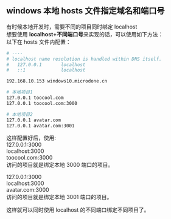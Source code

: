 ## windows 本地 hosts 文件指定域名和端口号

有时候本地开发时，需要不同的项目同时绑定 localhost  
想要使用 **localhost+不同端口号**来实现的话，可以使用如下方法：  
以下在 hosts 文件内配置：

```bash
# ····
# localhost name resolution is handled within DNS itself.
#	127.0.0.1       localhost
#	::1             localhost

192.168.10.153 windows10.microdone.cn

# 本地项目1
127.0.0.1 toocool.com
127.0.0.1 toocool.com:3000

# 本地项目2
127.0.0.1 avatar.com
127.0.0.1 avatar.com:3001
```

这样配置好后，使用:  
127.0.0.1:3000  
localhost:3000  
toocool.com:3000  
访问的项目就是绑定本地 3000 端口的项目。

127.0.0.1:3000  
localhost:3000  
avatar.com:3000  
访问的项目就是绑定本地 3001 端口的项目。

这样就可以同时使用 localhost 的不同端口绑定不同项目了。
